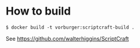 # How to build

```console
$ docker build -t vorburger:scriptcraft-build .
```

See https://github.com/walterhiggins/ScriptCraft

